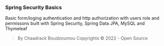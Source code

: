 ### Spring Security Basics
Basic form/loging authentication and http authorization with users role and permissons 
built with Spring Security, Spring Data JPA, MySQL and Thymeleaf

> By Chaadrack Boudzoumou
> Copyrights © 2022 - Open Source